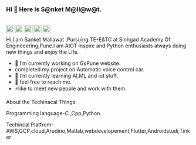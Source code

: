 ### Hi 👋 Here is S@nket M@ll@w@t.
<br/>
<a href="sanket.mallawat91@gmail.com">
<img align="left" alt="Gmail" width="22px" src="https://cdn.jsdelivr.net/npm/simple-icons@v3/icons/gmail.svg" />
</a>
<a href="https://www.linkedin.com/in/sanket-mallawat/">
<img align="left" alt="LinkdeIN" width="22px" src="https://cdn.jsdelivr.net/npm/simple-icons@v3/icons/linkedin.svg" />
</a>
<a href="https://twitter.com/MallawatSanket">
<img align="left" alt="Twitter" width="22px" src="https://cdn.jsdelivr.net/npm/simple-icons@v3/icons/twitter.svg" />
</a>
<a href="https://www.instagram.com/sanket.mallawat/">
<img align="left" alt="Instagram" width="22px" src="https://cdn.jsdelivr.net/npm/simple-icons@v3/icons/instagram.svg" />
</a>
<a href="https://www.facebook.com/sanket.mallawat/">
<img align="left" alt="facebook" width="22px" src="https://cdn.jsdelivr.net/npm/simple-icons@v3/icons/facebook.svg" />
</a>
<br />





Hi,I am Sanket Mallawat ,Pursuing TE-E&TC at Sinhgad Academy Of Engineeering,Pune.I am AIOT inspire and Python enthusiasts always doing new things and enjoy the Life.

- 🔭 I’m currently working on GsPune website.
- completed my project on Automatic voice control car.
- 🌱 I’m currently learning AI,ML and iot stuff.
- 💬 feel free to reach me.
- ⚡like to meet new people and work with them.

About the Techinacal Things.

Programming language-C ,Cpp,Python.

Techincal Platfrom-AWS,GCP,cloud,Arudino,Matlab,webdevelopement,Flutter,Androidstudi,Tinker

